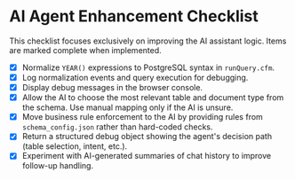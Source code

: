 # AI Agent Enhancement Checklist

This checklist focuses exclusively on improving the AI assistant logic. Items are marked complete when implemented.

- [x] Normalize `YEAR()` expressions to PostgreSQL syntax in `runQuery.cfm`.
- [x] Log normalization events and query execution for debugging.
- [x] Display debug messages in the browser console.
- [x] Allow the AI to choose the most relevant table and document type from the schema. Use manual mapping only if the AI is unsure.
- [x] Move business rule enforcement to the AI by providing rules from `schema_config.json` rather than hard-coded checks.
- [x] Return a structured debug object showing the agent's decision path (table selection, intent, etc.).
- [x] Experiment with AI-generated summaries of chat history to improve follow-up handling.
